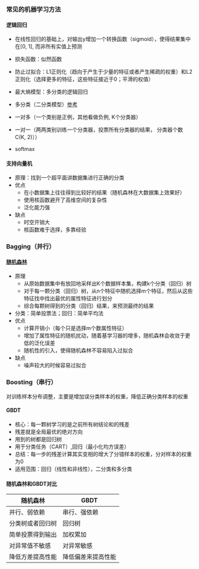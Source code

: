 ### 常见的机器学习方法
#### 逻辑回归
* 在线性回归的基础上，对输出y增加一个转换函数（sigmoid），使得结果集中在[0, 1], 而非所有实值上预测
* 损失函数：似然函数
* 防止过拟合：L1正则化（趋向于产生于少量的特征或者产生稀疏的权重）和L2正则化（选择更多的特征，这些特征接近于0；平滑的权值）
* 最大熵模型：多分类的逻辑回归

* 多分类（二分类模型）[参考](https://zhuanlan.zhihu.com/p/46599015)
 * 一对多（一个类别是正例，其他看做负例, K个分类器）
 * 一对一（两两类别训练一个分类器，投票所有分类器的结果， 分类器个数C(K, 2)））
 * softmax

#### 支持向量机
* 原理：找到一个超平面讲数据集进行正确的分类
* 优点
  * 在小数据集上往往得到比较好的结果（随机森林在大数据集上效果好）
  * 使用核函数避开了高维空间的复杂性
  * 泛化能力强
* 缺点
  * 时空开销大
  * 核函数难于选择，多靠经验

### Bagging（并行）
#### [随机森林](https://www.jianshu.com/p/57e862d695f2)
* 原理
  * 从原始数据集中有放回地采样出K个数据样本集，构建k个分类（回归）树
  * 对于每一颗分类（回归）树，从n个特征中随机选择m个特征，然后从这些特征找中找出最优的属性特征进行划分
  * 综合每颗树得到的分类（回归）结果，来预测最终的结果
* 分类：简单投票法；回归：简单平均法
* 优点
  * 计算开销小（每个只是选择m个数属性特征）
  * 增加了属性特征的随机扰动，随着基学习器的增多，随机森林会收敛于更低的泛化误差
  * 随机性的引入，使得随机森林不容易陷入过拟合
* 缺点
  * 噪声较大的时候容易过拟合

### Boosting（串行）
对训练样本分布调整，主要是增加误分类样本的权重，降低正确分类样本的权重
#### GBDT
* 核心：每一颗树学习的是之前所有树结论和的残差
* 残差就是全局最优的绝对方向
* 用到的树都是回归树
* 用于分类任务（CART）,回归（最小化均方误差）
* 总结：每一步的残差计算其实变相的增大了分错样本的权重，分对样本的权重为0
* 适用范围：回归（线性和非线性），二分类和多分类


#### 随机森林和GBDT对比
随机森林 | GBDT
-- | --
并行、弱依赖 | 串行、强依赖
分类树或者回归树 | 回归树
简单投票得到输出 | 加权累加
对异常值不敏感 | 对异常敏感
降低方差提高性能 | 降低偏差来提高性能